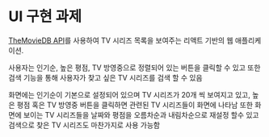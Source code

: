 # UI 구현 과제

[TheMovieDB API](https://www.themoviedb.org)를 사용하여 TV 시리즈 목록을 보여주는 리액트 기반의 웹 애플리케이션.

사용자는 인기순, 높은 평점, TV 방영중으로 정렬되어 있는 버튼을 클릭할 수 있고
또한 검색 기능을 통해 사용자가 찾고 싶은 TV 시리즈를 검색 할 수 있음

화면에는 인기순이 기본으로 설정되어 있으며 TV 시리즈가 20개 씩 보여지고 있고,
높은 평점 혹은 TV 방영중 버튼을 클릭하면 관련된 TV 시리즈들이 화면에 나타남
또한 화면에 보이는 TV 시리즈들을 날짜와 평점을 오름차순과 내림차순으로 재설정 할수 있고
검색으로 찾은 TV 시리즈도 마찬가지로 사용 가능함
